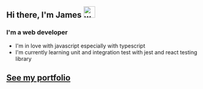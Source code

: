 ## Hi there, I'm James <img src="https://raw.githubusercontent.com/jrussumbrella/jrussumbrella/master/wave.gif" width="30px" alt="wave" />

### I'm a web developer

- I'm in love with javascript especially with typescript
- I'm currently learning unit and integration test with jest and react testing library

## [See my portfolio](https://jrussbautista.vercel.app/)
